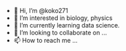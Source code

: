 - 👋 Hi, I’m @koko271
- 👀 I’m interested in biology, physics
- 🌱 I’m currently learning data science.
- 💞️ I’m looking to collaborate on ...
- 📫 How to reach me ...

<!---
koko271/koko271 is a ✨ special ✨ repository because its `README.md` (this file) appears on your GitHub profile.
You can click the Preview link to take a look at your changes.
--->

